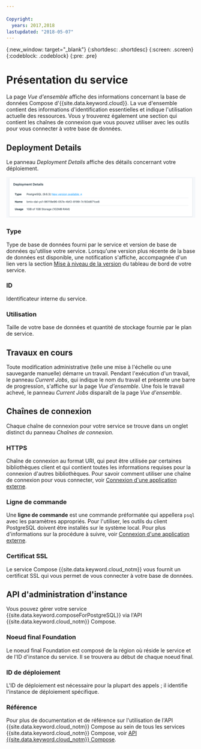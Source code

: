 ```yaml
---

Copyright:
  years: 2017,2018
lastupdated: "2018-05-07"
---
```


{:new_window: target="_blank"}
{:shortdesc: .shortdesc}
{:screen: .screen}
{:codeblock: .codeblock}
{:pre: .pre}

# Présentation du service

La page _Vue d'ensemble_ affiche des informations concernant la base de données Compose d'{{site.data.keyword.cloud}}. La vue d'ensemble contient des informations d'identification essentielles et indique l'utilisation actuelle des ressources. Vous y trouverez également une section qui contient les chaînes de connexion que vous pouvez utiliser avec les outils pour vous connecter à votre base de données.

## Deployment Details

Le panneau _Deployment Details_ affiche des détails concernant votre déploiement.

![Deployment Details](./images/postgres-deployment-details.png "Vue du panneau Deployment Details")

### Type

Type de base de données fourni par le service et version de base de données qu'utilise votre service. Lorsqu'une version plus récente de la base de données est disponible, une notification s'affiche, accompagnée d'un lien vers la section [Mise à niveau de la version](/docs/services/ComposeForPostgreSQL/dashboard-settings.html#upgrade-version) du tableau de bord de votre service.

### ID

Identificateur interne du service.

### Utilisation

Taille de votre base de données et quantité de stockage fournie par le plan de service.

## Travaux en cours

Toute modification administrative (telle une mise à l'échelle ou une sauvegarde manuelle) démarre un travail. Pendant l'exécution d'un travail, le panneau _Current Jobs_, qui indique le nom du travail et présente une barre de progression, s'affiche sur la page _Vue d'ensemble_. Une fois le travail achevé, le panneau _Current Jobs_ disparaît de la page _Vue d'ensemble_.

## Chaînes de connexion

Chaque chaîne de connexion pour votre service se trouve dans un onglet distinct du panneau _Chaînes de connexion_.

### HTTPS

Chaîne de connexion au format URI, qui peut être utilisée par certaines bibliothèques client et qui contient toutes les informations requises pour la connexion d'autres bibliothèques. Pour savoir comment utiliser une chaîne de connexion pour vous connecter, voir [Connexion d'une application externe](./connecting-external.html).

### Ligne de commande

Une **ligne de commande** est une commande préformatée qui appellera `psql` avec les paramètres appropriés. Pour l'utiliser, les outils du client PostgreSQL doivent être installés sur le système local. Pour plus d'informations sur la procédure à suivre, voir [Connexion d'une application externe](./connecting-external.html).

### Certificat SSL

Le service Compose {{site.data.keyword.cloud_notm}} vous fournit un certificat SSL qui vous permet de vous connecter à votre base de données.


## API d'administration d'instance

Vous pouvez gérer votre service {{site.data.keyword.composeForPostgreSQL}} via l'API {{site.data.keyword.cloud_notm}} Compose.

### Noeud final Foundation

Le noeud final Foundation est composé de la région où réside le service et de l'ID d'instance du service. Il se trouvera au début de chaque noeud final.

### ID de déploiement

L'ID de déploiement est nécessaire pour la plupart des appels ; il identifie l'instance de déploiement spécifique.

### Référence

Pour plus de documentation et de référence sur l'utilisation de l'API {{site.data.keyword.cloud_notm}} Compose au sein de tous les services {{site.data.keyword.cloud_notm}} Compose, voir [API {{site.data.keyword.cloud_notm}} Compose](https://www.compose.com/articles/the-ibm-cloud-compose-api/).

